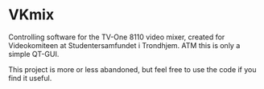 VKmix
=====

Controlling software for the TV-One 8110 video mixer, created for Videokomiteen at Studentersamfundet i Trondhjem. ATM this is only a simple QT-GUI.

This project is more or less abandoned, but feel free to use the code if you find it useful.
